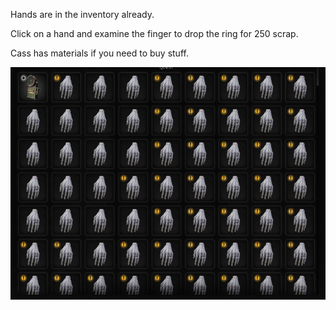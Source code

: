 Hands are in the inventory already.

Click on a hand and examine the finger to drop the ring for 250 scrap.

Cass has materials if you need to buy stuff.

![](info/info.png)
